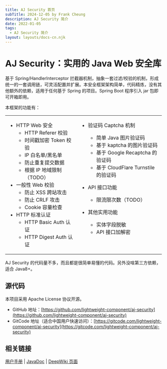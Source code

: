 ```yaml
---
title: AJ Security 首页
subTitle: 2024-12-05 by Frank Cheung
description: AJ Security 简介
date: 2022-01-05
tags:
  - AJ Security 简介
layout: layouts/docs-cn.njk
---
```


# AJ Security：实用的 Java Web 安全库

基于 Spring/HandlerInterceptor 拦截器机制，抽象一套过滤/校验的机制，形成统一的一套调用链，可灵活配置并扩展。本安全框架架构简单，代码精炼，没有其他额外的依赖，适用于任何基于
Spring 的项目。Spring Boot 程序引入 jar 包即可开箱即用。

本框架的功能有：

<style>
  table, table td { 
    border: 0!important;
  }
  table td {
    text-align: left;
    vertical-align: top;
  }
</style>
<table><tr><td>

- HTTP Web 安全
    - HTTP Referer 校验
    - 时间戳加密 Token 校验
    - IP 白名单/黑名单
    - 防止重复提交数据
    - 根据 IP 地域限制（TODO）
- 一般性 Web 校验
    - 防止 XSS 跨站攻击
    - 防止 CRLF 攻击
    - Cookie 容量检查
- HTTP 标准认证
    - HTTP Basic Auth 认证
    - HTTP Digest Auth 认证

</td>

<td>

- 验证码 Captcha 机制
    - 简单 Java 图片验证码
    - 基于 kaptcha 的图片验证码
    - 基于 Google Recaptcha 的验证码
    - 基于 CloudFlare Turnstile 的验证码

- API 接口功能
    - 限流限次数（TODO）
- 其他实用功能
    - 实体字段脱敏
    - API 接口加解密

</td></tr></table>

AJ Security 的代码量不多，而且都是很简单易懂的代码。另外没啥第三方依赖，适合 Java8+。

## 源代码

本项目采用 Apache License 协议开源。

- GitHub
  地址：[https://github.com/lightweight-component/aj-security](https://github.com/lightweight-component/aj-security)
- GitCode
  地址（适合中国用户快速访问）：[https://gitcode.com/lightweight-component/aj-security](https://gitcode.com/lightweight-component/aj-security)

## 相关链接

[用户手册](https://security.ajaxjs.com) | [JavaDoc](https://javadoc.io/doc/com.ajaxjs/aj-security) | [DeepWiki 页面](https://deepwiki.com/lightweight-component/aj-security)

